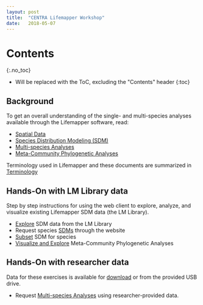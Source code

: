 ```yaml
---
layout: post
title:  "CENTRA Lifemapper Workshop"
date:   2018-05-07
---
```



# Contents
{:.no_toc}

* Will be replaced with the ToC, excluding the "Contents" header
{:toc}

## Background
To get an overall understanding of the single- and multi-species analyses 
available through the Lifemapper software, read:
  * [Spatial Data](/researcher/spatialData.md)
  * [Species Distribution Modeling (SDM)](/researcher/sdm.md)
  * [Multi-species Analyses](/researcher/rad.md)
  * [Meta-Community Phylogenetic Analyses](/researcher/mcpa.md)
  
Terminology used in Lifemapper and these documents are summarized in 
[Terminology](/terms.md)

## Hands-On with LM Library data
Step by step instructions for using the web client to explore, analyze, and 
visualize existing Lifemapper SDM data (the LM Library).
  * [Explore](/training/exploreData.md) SDM data from the LM Library
  * Request species [SDMs](/training/sdmTraining.md) through the website
  * [Subset](/training/subsetTraining.md) SDM for species
  * [Visualize and Explore](/training/mcpaVizTraining.md) Meta-Community 
    Phylogenetic Analyses

## Hands-On with researcher data
Data for these exercises is available for [download]() or from the provided
USB drive.
  * Request [Multi-species Analyses](/training/boomTraining.md) using 
    researcher-provided data.
